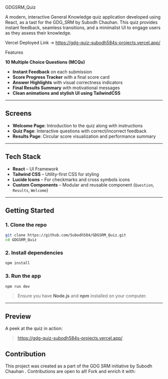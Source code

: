 GDGSRM_Quiz

A modern, interactive General Knowledge quiz application developed using React, as a tast for the GDG_SRM by Subodh Chauhan. This quiz provides instant feedback, seamless transitions, and a minimalist UI to engage users as they assess their knowledge.

Vercel Deployed Link -> https://gdg-quiz-subodh584s-projects.vercel.app/

Features

**10 Multiple Choice Questions (MCQs)**
- **Instant Feedback** on each submission
- **Score Progress Tracker** with a final score card
- **Answer Highlights** with visual correctness indicators
- **Final Results Summary** with motivational messages
- **Clean animations and stylish UI using TailwindCSS**

---

## Screens

- **Welcome Page**: Introduction to the quiz along with instructions
- **Quiz Page**: Interactive questions with correct/incorrect feedback
- **Results Page**: Circular score visualization and performance summary

---

## Tech Stack

- **React** – UI Framework
- **Tailwind CSS** – Utility-first CSS for styling
- **Lucide Icons** – For checkmarks and cross symbols icons
- **Custom Components** – Modular and reusable component (`Question`, `Results`, `Welcome`)

---


## Getting Started

### 1. Clone the repo

```bash
git clone https://github.com/Subodh584/GDGSRM_Quiz.git
cd GDGSRM_Quiz
```

### 2. Install dependencies

```bash
npm install
```

### 3. Run the app

```bash
npm run dev
```

> Ensure you have **Node.js** and **npm** installed on your computer.

---

## Preview

A peek at the quiz in action:

> https://gdg-quiz-subodh584s-projects.vercel.app/


## Contribution

This project was created as a part of the GDG SRM initiative by Subodh Chauhan . Contributions are open to all! Fork and enrich it with:
